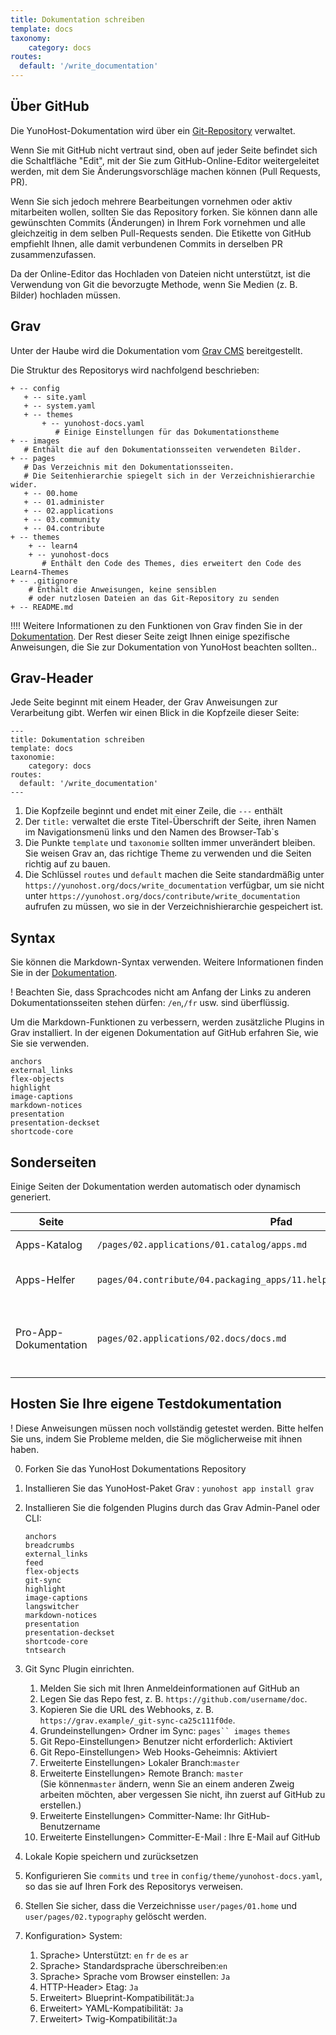 ```yaml
---
title: Dokumentation schreiben
template: docs
taxonomy:
    category: docs
routes:
  default: '/write_documentation'
---
```


## Über GitHub

Die YunoHost-Dokumentation wird über ein [Git-Repository](https://github.com/YunoHost/doc) verwaltet.

Wenn Sie mit GitHub nicht vertraut sind, oben auf jeder Seite befindet sich die Schaltfläche "Edit", mit der Sie zum GitHub-Online-Editor weitergeleitet werden, mit dem Sie Änderungsvorschläge machen können (Pull Requests, PR).

Wenn Sie sich jedoch mehrere Bearbeitungen vornehmen oder aktiv mitarbeiten wollen, sollten Sie das Repository forken. Sie können dann alle gewünschten Commits (Änderungen) in Ihrem Fork vornehmen und alle gleichzeitig in dem selben Pull-Requests senden. Die Etikette von GitHub empfiehlt Ihnen, alle damit verbundenen Commits in derselben PR zusammenzufassen.

Da der Online-Editor das Hochladen von Dateien nicht unterstützt, ist die Verwendung von Git die bevorzugte Methode, wenn Sie Medien (z. B. Bilder) hochladen müssen.

## Grav

Unter der Haube wird die Dokumentation vom [Grav CMS](https://getgrav.org/?target=_blank) bereitgestellt.

Die Struktur des Repositorys wird nachfolgend beschrieben:

```text
+ -- config
   + -- site.yaml
   + -- system.yaml 
   + -- themes 
       + -- yunohost-docs.yaml
          # Einige Einstellungen für das Dokumentationstheme
+ -- images
   # Enthält die auf den Dokumentationsseiten verwendeten Bilder. 
+ -- pages 
   # Das Verzeichnis mit den Dokumentationsseiten. 
   # Die Seitenhierarchie spiegelt sich in der Verzeichnishierarchie wider. 
   + -- 00.home 
   + -- 01.administer 
   + -- 02.applications 
   + -- 03.community 
   + -- 04.contribute 
+ -- themes 
    + -- learn4 
    + -- yunohost-docs 
       # Enthält den Code des Themes, dies erweitert den Code des Learn4-Themes 
+ -- .gitignore 
    # Enthält die Anweisungen, keine sensiblen 
    # oder nutzlosen Dateien an das Git-Repository zu senden 
+ -- README.md 
```

!!!! Weitere Informationen zu den Funktionen von Grav finden Sie in der [Dokumentation](https://learn.getgrav.org?target=_blank). Der Rest dieser Seite zeigt Ihnen einige spezifische Anweisungen, die Sie zur Dokumentation von YunoHost beachten sollten..

## Grav-Header

Jede Seite beginnt mit einem Header, der Grav Anweisungen zur Verarbeitung gibt. Werfen wir einen Blick in die Kopfzeile dieser Seite:

```text
--- 
title: Dokumentation schreiben 
template: docs 
taxonomie: 
    category: docs 
routes: 
  default: '/write_documentation' 
--- 
```

1. Die Kopfzeile beginnt und endet mit einer Zeile, die `---` enthält
2. Der `title:` verwaltet die erste Titel-Überschrift der Seite, ihren Namen im Navigationsmenü links und den Namen des Browser-Tab`s
3. Die Punkte `template` und `taxonomie` sollten immer unverändert bleiben. Sie weisen Grav an, das richtige Theme zu verwenden und die Seiten richtig auf zu bauen.
4. Die Schlüssel `routes` und `default` machen die Seite standardmäßig unter `https://yunohost.org/docs/write_documentation` verfügbar, um sie nicht unter `https://yunohost.org/docs/contribute/write_documentation` aufrufen zu müssen, wo sie in der Verzeichnishierarchie gespeichert ist.

## Syntax

Sie können die Markdown-Syntax verwenden. Weitere Informationen finden Sie in der [Dokumentation](/doc_markdown_guide).

! Beachten Sie, dass Sprachcodes nicht am Anfang der Links zu anderen Dokumentationsseiten stehen dürfen: `/en`,`/fr` usw. sind überflüssig.

Um die Markdown-Funktionen zu verbessern, werden zusätzliche Plugins in Grav installiert. In der eigenen Dokumentation auf GitHub erfahren Sie, wie Sie sie verwenden.

```text
anchors
external_links
flex-objects
highlight
image-captions
markdown-notices
presentation
presentation-deckset
shortcode-core
```

## Sonderseiten

Einige Seiten der Dokumentation werden automatisch oder dynamisch generiert.

| Seite | Pfad | Anmerkungen |
| --------------- | ------- | ------- |
| Apps-Katalog | `/pages/02.applications/01.catalog/apps.md` | Ruft [app.json](https://github.com/YunoHost/apps/blob/master/apps.json?target=_blank) ab und verarbeitet sie |
| Apps-Helfer | `pages/04.contribute/04.packaging_apps/11.helpers/package_apps_helpers.md` | Erstellt von diesem [Skript](https://github.com/YunoHost/yunohost/blob/dev/doc/generate_helper_doc.py?target=_blank) aus dieser [Vorlage](https://github.com/YunoHost/yunohost/blob/dev/doc/helper_doc_template.md?target=_blank) |
| Pro-App-Dokumentation | `pages/02.applications/02.docs/docs.md` | Listet die Unterseiten im selben Verzeichnis auf, deren Header `taxonomy.category: docs, apps` enthält |

## Hosten Sie Ihre eigene Testdokumentation

! Diese Anweisungen müssen noch vollständig getestet werden. Bitte helfen Sie uns, indem Sie Probleme melden, die Sie möglicherweise mit ihnen haben.

0. Forken Sie das YunoHost Dokumentations Repository
1. Installieren Sie das YunoHost-Paket Grav : `yunohost app install grav`
2. Installieren Sie die folgenden Plugins durch das Grav Admin-Panel oder CLI:

    ```text
    anchors
    breadcrumbs
    external_links
    feed
    flex-objects
    git-sync
    highlight
    image-captions
    langswitcher
    markdown-notices
    presentation
    presentation-deckset
    shortcode-core
    tntsearch 
    ```

3. Git Sync Plugin einrichten.
    1. Melden Sie sich mit Ihren Anmeldeinformationen auf GitHub an
    2. Legen Sie das Repo fest, z. B. `https://github.com/username/doc`.
    3. Kopieren Sie die URL des Webhooks, z. B. `https://grav.example/_git-sync-ca25c111f0de`.
    4. Grundeinstellungen> Ordner im Sync: `pages`` images` `themes`
    5. Git Repo-Einstellungen> Benutzer nicht erforderlich: Aktiviert
    6. Git Repo-Einstellungen> Web Hooks-Geheimnis: Aktiviert
    7. Erweiterte Einstellungen> Lokaler Branch:`master`
    8. Erweiterte Einstellungen> Remote Branch: `master`  
      (Sie können`master` ändern, wenn Sie an einem anderen Zweig arbeiten möchten, aber vergessen Sie nicht, ihn zuerst auf GitHub zu erstellen.)
    9. Erweiterte Einstellungen> Committer-Name: Ihr GitHub-Benutzername
    10. Erweiterte Einstellungen> Committer-E-Mail : Ihre E-Mail auf GitHub
4. Lokale Kopie speichern und zurücksetzen
5. Konfigurieren Sie `commits` und `tree` in `config/theme/yunohost-docs.yaml`, so das sie auf Ihren Fork des Repositorys verweisen.
6. Stellen Sie sicher, dass die Verzeichnisse `user/pages/01.home` und `user/pages/02.typography` gelöscht werden.
7. Konfiguration> System:
    1. Sprache> Unterstützt: `en` `fr` `de` `es` `ar`
    2. Sprache> Standardsprache überschreiben:`en`
    3. Sprache> Sprache vom Browser einstellen: `Ja`
    4. HTTP-Header> Etag: `Ja`
    5. Erweitert> Blueprint-Kompatibilität:`Ja`
    6. Erweitert> YAML-Kompatibilität: `Ja`
    7. Erweitert> Twig-Kompatibilität:`Ja`
